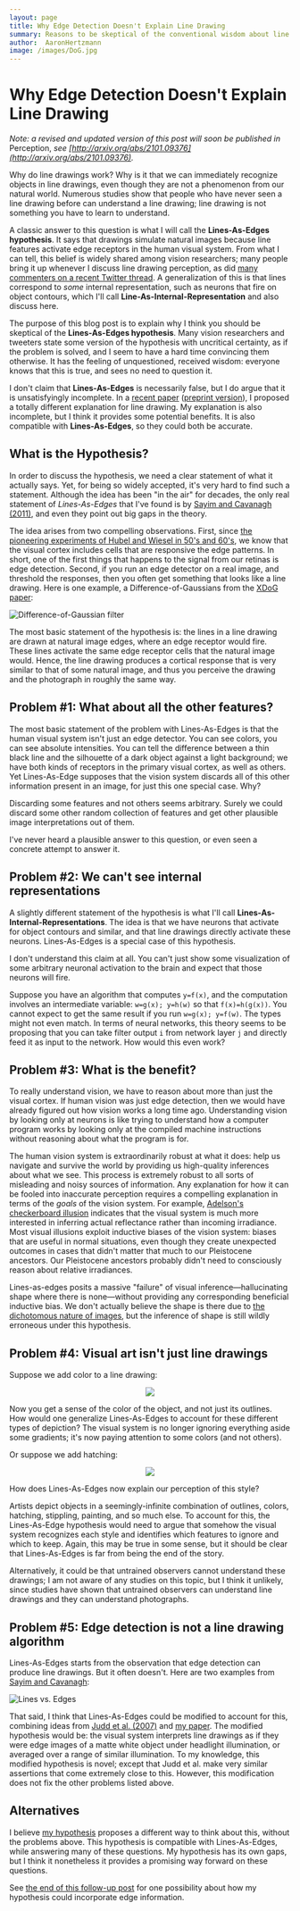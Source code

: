 ```yaml
---
layout: page
title: Why Edge Detection Doesn't Explain Line Drawing
summary: Reasons to be skeptical of the conventional wisdom about line drawing perception
author:  AaronHertzmann
image: /images/DoG.jpg
---
```


# Why Edge Detection Doesn't Explain Line Drawing

*Note: a revised and updated version of this post will soon be published in* Perception, *see [http://arxiv.org/abs/2101.09376](http://arxiv.org/abs/2101.09376).*

Why do line drawings work? Why is it that we can immediately recognize objects in line drawings, even though they are not a phenomenon from our natural world. Numerous studies show that people who have never seen a line drawing before can understand a line drawing; line drawing is not something you have to learn to understand.  

A classic answer to this question is what I will call the **Lines-As-Edges hypothesis**. It says that drawings simulate natural images because line features activate edge receptors in the human visual system. From what I can tell, this belief is widely shared among vision researchers; many people bring it up whenever I discuss line drawing perception, as did [many commenters on a recent Twitter thread](https://twitter.com/hardmaru/status/1250979159779635200?s=20).  A generalization of this is that lines correspond to _some_ internal representation, such as neurons that fire on object contours, which I'll call **Line-As-Internal-Representation** and also discuss here.

The purpose of this blog post is to explain why I think you should be skeptical of the **Lines-As-Edges hypothesis**. Many vision researchers and tweeters state some version of the hypothesis with uncritical certainty, as if the problem is solved, and I seem to have a hard time convincing them otherwise.  It has the feeling of unquestioned, received wisdom: everyone knows that this is true, and sees no need to question it.

I don't claim that **Lines-As-Edges** is necessarily false, but I do argue that it is unsatisfyingly incomplete. In a [recent paper](https://journals.sagepub.com/doi/abs/10.1177/0301006620908207?journalCode=peca) ([preprint version](https://arxiv.org/abs/2002.06260)), I proposed a totally different explanation for line drawing. My explanation is also incomplete, but I think it provides some potential benefits. It is also compatible with **Lines-As-Edges**, so they could both be accurate.


What is the Hypothesis?
------------

In order to discuss the hypothesis, we need a clear statement of what it actually says. Yet, for being so widely accepted, it's very hard to find such a statement.  Although the idea has been "in the air" for decades, the only real statement of *Lines-As-Edges* that I've found is by [Sayim and Cavanagh (2011)](https://www.frontiersin.org/articles/10.3389/fnhum.2011.00118/full), and even they point out big gaps in the theory.

The idea arises from two compelling observations. First, since [the pioneering experiments of Hubel and Wiesel in 50's and 60's](https://www.youtube.com/watch?v=IOHayh06LJ4), we know that the visual cortex includes cells that are responsive the edge patterns. In short, one of the first things that happens to the signal from our retinas is edge detection.  Second, if you run an edge detector on a real image, and threshold the responses, then you often get something that looks like a line drawing. Here is one example, a Difference-of-Gaussians from the [XDoG paper](https://www.kyprianidis.com/p/cag2012/):

![Difference-of-Gaussian filter](../../../images/DoG.jpg)

The most basic statement of the hypothesis is: the lines in a line drawing are drawn at natural image edges, where an edge receptor would fire. These lines activate the same edge receptor cells that the natural image would. Hence, the line drawing produces a cortical response that is very similar to that of some natural image, and thus you perceive the drawing and the photograph in roughly the same way.


Problem #1: What about all the other features?
------------

The most basic statement of the problem with Lines-As-Edges is that the human visual system isn't just an edge detector. You can see colors, you can see absolute intensities. You can tell the difference between a thin black line and the silhouette of a dark object against a light background; we have both kinds of receptors in the primary visual cortex, as well as others.  Yet Lines-As-Edge supposes that the vision system discards all of this other information present in an image, for just this one special case. Why?

Discarding some features and not others seems arbitrary. Surely we could discard some other random collection of features and get other plausible image interpretations out of them. 

I've never heard a plausible answer to this question, or even seen a concrete attempt to answer it.  



Problem #2: We can't see internal representations
------------

A slightly different statement of the hypothesis is what I'll call **Lines-As-Internal-Representations**.  The idea is that we have neurons that activate for object contours and similar, and that line drawings directly activate these neurons.  Lines-As-Edges is a special case of this hypothesis.

I don't understand this claim at all. You can't just show some visualization of some arbitrary neuronal activation to the brain and expect that those neurons will fire.

Suppose you have an algorithm that computes `y=f(x)`, and the computation involves an intermediate variable: `w=g(x); y=h(w)` so that `f(x)=h(g(x))`. You cannot expect to get the same result if you run `w=g(x); y=f(w)`. The types might not even match.  In terms of neural networks, this theory seems to be proposing that you can take filter output `i` from network layer `j` and directly feed it as input to the network. How would this even work?


Problem #3: What is the benefit?
------------

To really understand vision, we have to reason about more than just the visual cortex. If human vision was just edge detection, then we would have already figured out how vision works a long time ago.  Understanding vision by looking only at neurons is like trying to understand how a computer program works by looking only at the compiled machine instructions without reasoning about what the program is for.

The human vision system is extraordinarily robust at what it does: help us navigate and survive the world by providing us high-quality inferences about what we see. This process is extremely robust to all sorts of misleading and noisy sources of information.  Any explanation for how it can be fooled into inaccurate perception requires a compelling explanation in terms of the _goals_ of the vision system. For example, [Adelson's checkerboard illusion](https://en.wikipedia.org/wiki/Checker_shadow_illusion) indicates that the visual system is much more interested in inferring actual reflectance rather than incoming irradiance.  Most visual illusions exploit inductive biases of the vision system: biases that are useful in normal situations, even though they create unexpected outcomes in cases that didn't matter that much to our Pleistocene ancestors. Our Pleistocene ancestors probably didn't need to consciously reason about relative irradiances.

Lines-as-edges posits a massive "failure" of visual inference—hallucinating shape where there is none—without providing any corresponding beneficial inductive bias.  We don't actually believe the shape is there due to [the dichotomous nature of images](https://www.frontiersin.org/articles/10.3389/fnhum.2015.00295/full), but the inference of shape is still wildly erroneous under this hypothesis.





Problem #4: Visual art isn't just line drawings
-------------

Suppose we add color to a line drawing:

<p align="center">
	<img src="../../../images/apple-watercolor2.jpg">
</p>

Now you get a sense of the color of the object, and not just its outlines.  How would one generalize Lines-As-Edges to account for these different types of depiction? The visual system is no longer ignoring everything aside some gradients; it's now paying attention to some colors (and not others).  

Or suppose we add hatching:

<p align="center">
	<img src="../../../images/apple-sketchy2.jpg">
</p>

How does Lines-As-Edges now explain our perception of this style?

Artists depict objects in a seemingly-infinite combination of outlines, colors, hatching, stippling, painting, and so much else. To account for this, the Lines-As-Edge hypothesis would need to argue that somehow the visual system recognizes each style and identifies which features to ignore and which to keep.  Again, this may be true in some sense, but it should be clear that Lines-As-Edges is far from being the end of the story.

Alternatively, it could be that untrained observers cannot understand these drawings; I am not aware of any studies on this topic, but I think it unlikely, since studies have shown that untrained observers can understand line drawings and they can understand photographs.


Problem #5: Edge detection is not a line drawing algorithm
------------

Lines-As-Edges starts from the observation that edge detection can produce line drawings. But it often doesn't.  Here are two examples from [Sayim and Cavanagh](https://www.frontiersin.org/articles/10.3389/fnhum.2011.00118/full):

![Lines vs. Edges](../../../images/sayim.jpg)

That said, I think that Lines-As-Edges could be modified to account for this, combining ideas from [Judd et al. (2007)](http://people.csail.mit.edu/tjudd/apparentridges.html) and [my paper](https://journals.sagepub.com/doi/abs/10.1177/0301006620908207?journalCode=peca).  The modified hypothesis would be: the visual system interprets line drawings as if they were edge images of a matte white object under headlight illumination, or averaged over a range of similar illumination. To my knowledge, this modified hypothesis is novel; except that Judd et al. make very similar assertions that come extremely close to this. However, this modification does not fix the other problems listed above.



Alternatives
------------

I believe [my hypothesis](https://journals.sagepub.com/doi/abs/10.1177/0301006620908207?journalCode=peca) proposes a different way to think about this, without the problems above.  This hypothesis is compatible with Lines-As-Edges, while answering many of these questions.  My hypothesis has its own gaps, but I think it nonetheless it provides a promising way forward on these questions.

See [the end of this follow-up post](https://hertzmann.github.io/2020/04/21/ar-vs-cs.html) for one possibility about how my hypothesis could incorporate edge information.
